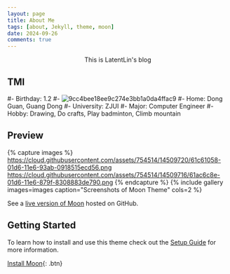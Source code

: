 ```yaml
---
layout: page
title: About Me
tags: [about, Jekyll, theme, moon]
date: 2024-09-26
comments: true
---
```



<center> This is LatentLin's blog</center>

## TMI

#-   Birthday: 1.2
#-   ![9cc4bee18ee9c274e3bb1a0da4ffac9](https://github.com/user-attachments/assets/a37028bf-9d7f-4822-ba20-1b7cd27e478c)
#-   Home: Dong Guan, Guang Dong
#-   University: ZJUI
#-   Major: Computer Engineer
#-   Hobby: Drawing, Do crafts, Play badminton, Climb mountain


## Preview

{% capture images %}
https://cloud.githubusercontent.com/assets/754514/14509720/61c61058-01d6-11e6-93ab-0918515ecd56.png
https://cloud.githubusercontent.com/assets/754514/14509716/61ac6c8e-01d6-11e6-879f-8308883de790.png
{% endcapture %}
{% include gallery images=images caption="Screenshots of Moon Theme" cols=2 %}

See a [live version of Moon](http://TolgaTatli.github.io/Moonrise) hosted on GitHub.

## Getting Started

To learn how to install and use this theme check out the [Setup Guide](http://taylantatli.me/Moon/moon-theme/) for more information.

[Install Moon](https://github.com/TolgaTatli/Moonrise){: .btn}
